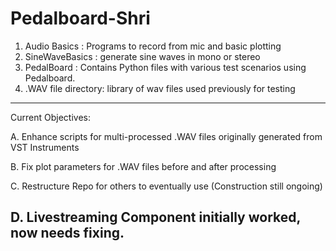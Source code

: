 # Pedalboard-Shri
1.  Audio Basics : Programs to record from mic and basic plotting
2.  SineWaveBasics : generate sine waves in mono or stereo
3.  PedalBoard : Contains Python files with various test scenarios using Pedalboard.
4. .WAV file directory: library of wav files used previously for testing
----------------
Current Objectives:

A. Enhance scripts for multi-processed .WAV files originally generated from VST Instruments

B. Fix plot parameters for .WAV files before and after processing

C. Restructure Repo for others to eventually use (Construction still ongoing)

D. Livestreaming Component initially worked, now needs fixing.
---------------
